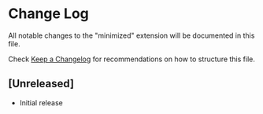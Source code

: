 # Change Log

All notable changes to the "minimized" extension will be documented in this file.

Check [Keep a Changelog](http://keepachangelog.com/) for recommendations on how to structure this file.

## [Unreleased]

- Initial release
